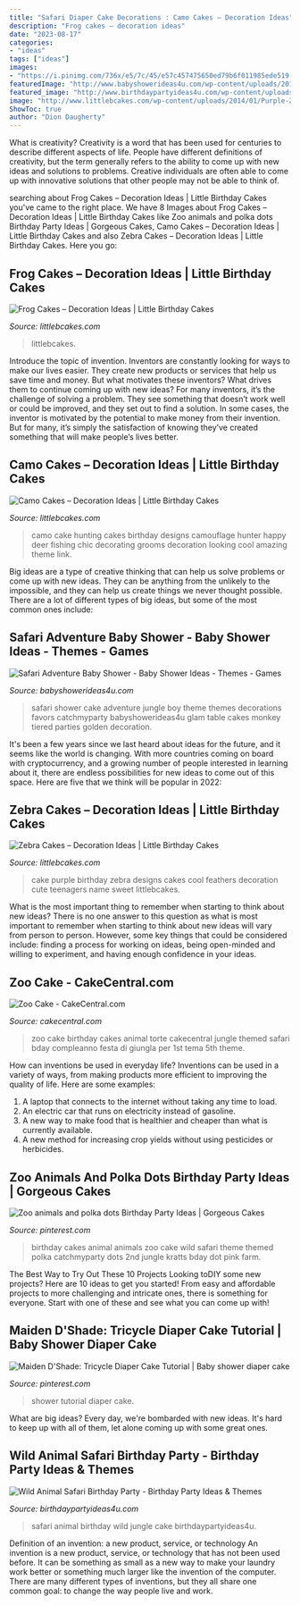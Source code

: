```yaml
---
title: "Safari Diaper Cake Decorations : Camo Cakes – Decoration Ideas"
description: "Frog cakes – decoration ideas"
date: "2023-08-17"
categories:
- "ideas"
tags: ["ideas"]
images:
- "https://i.pinimg.com/736x/e5/7c/45/e57c457475650ed79b6f011985ede519--diaper-cakes-tutorial-cake-tutorial.jpg"
featuredImage: "http://www.babyshowerideas4u.com/wp-content/uploads/2017/04/Safari-Adventure-Baby-Shower-Tiered-Cake-600x563.jpg"
featured_image: "http://www.birthdaypartyideas4u.com/wp-content/uploads/2017/02/Wild-Animal-Safari-Birthday-Party-Cake-600x900.jpg"
image: "http://www.littlebcakes.com/wp-content/uploads/2014/01/Purple-Zebra-Cake.jpg"
ShowToc: true
author: "Dion Daugherty"
---
```



What is creativity?
Creativity is a word that has been used for centuries to describe different aspects of life. People have different definitions of creativity, but the term generally refers to the ability to come up with new ideas and solutions to problems. Creative individuals are often able to come up with innovative solutions that other people may not be able to think of.

	

		
searching about Frog Cakes – Decoration Ideas | Little Birthday Cakes you've came to the right place. We have 8 Images about Frog Cakes – Decoration Ideas | Little Birthday Cakes like Zoo animals and polka dots Birthday Party Ideas | Gorgeous Cakes, Camo Cakes – Decoration Ideas | Little Birthday Cakes and also Zebra Cakes – Decoration Ideas | Little Birthday Cakes. Here you go:
		
    
## Frog Cakes – Decoration Ideas | Little Birthday Cakes

<img loading=lazy src="https://www.littlebcakes.com/wp-content/uploads/2014/01/Frog-Cake.jpg" onerror="this.onerror=null;this.src='https://tse4.mm.bing.net/th?id=OIP.BdMfWyj1LH4Pk9g_eY3XQAHaEK&amp;pid=15.1';" alt="Frog Cakes – Decoration Ideas | Little Birthday Cakes">

_Source: littlebcakes.com_

>littlebcakes. 

	

Introduce the topic of invention.
Inventors are constantly looking for ways to make our lives easier. They create new products or services that help us save time and money. But what motivates these inventors? What drives them to continue coming up with new ideas?
For many inventors, it’s the challenge of solving a problem. They see something that doesn’t work well or could be improved, and they set out to find a solution. In some cases, the inventor is motivated by the potential to make money from their invention. But for many, it’s simply the satisfaction of knowing they’ve created something that will make people’s lives better.

    
## Camo Cakes – Decoration Ideas | Little Birthday Cakes

<img loading=lazy src="http://www.littlebcakes.com/wp-content/uploads/2014/01/Camo-Cake-Designs.jpg" onerror="this.onerror=null;this.src='https://tse4.mm.bing.net/th?id=OIP.fpg9I751XtOLILTkUsRltgHaFj&amp;pid=15.1';" alt="Camo Cakes – Decoration Ideas | Little Birthday Cakes">

_Source: littlebcakes.com_

>camo cake hunting cakes birthday designs camouflage hunter happy deer fishing chic decorating grooms decoration looking cool amazing theme link. 

	

Big ideas are a type of creative thinking that can help us solve problems or come up with new ideas. They can be anything from the unlikely to the impossible, and they can help us create things we never thought possible. There are a lot of different types of big ideas, but some of the most common ones include: 

    
## Safari Adventure Baby Shower - Baby Shower Ideas - Themes - Games

<img loading=lazy src="http://www.babyshowerideas4u.com/wp-content/uploads/2017/04/Safari-Adventure-Baby-Shower-Tiered-Cake-600x563.jpg" onerror="this.onerror=null;this.src='https://tse2.mm.bing.net/th?id=OIP.9t5gvSjr1xKSkxvI17szzgHaG8&amp;pid=15.1';" alt="Safari Adventure Baby Shower - Baby Shower Ideas - Themes - Games">

_Source: babyshowerideas4u.com_

>safari shower cake adventure jungle boy theme themes decorations favors catchmyparty babyshowerideas4u glam table cakes monkey tiered parties golden decoration. 

	

It's been a few years since we last heard about ideas for the future, and it seems like the world is changing. With more countries coming on board with cryptocurrency, and a growing number of people interested in learning about it, there are endless possibilities for new ideas to come out of this space. Here are five that we think will be popular in 2022: 

    
## Zebra Cakes – Decoration Ideas | Little Birthday Cakes

<img loading=lazy src="http://www.littlebcakes.com/wp-content/uploads/2014/01/Purple-Zebra-Cake.jpg" onerror="this.onerror=null;this.src='https://tse3.mm.bing.net/th?id=OIP.9FLF1sxO89gi3PtxKDdR4wHaLJ&amp;pid=15.1';" alt="Zebra Cakes – Decoration Ideas | Little Birthday Cakes">

_Source: littlebcakes.com_

>cake purple birthday zebra designs cakes cool feathers decoration cute teenagers name sweet littlebcakes. 

	

What is the most important thing to remember when starting to think about new ideas?
There is no one answer to this question as what is most important to remember when starting to think about new ideas will vary from person to person. However, some key things that could be considered include: finding a process for working on ideas, being open-minded and willing to experiment, and having enough confidence in your ideas.

    
## Zoo Cake - CakeCentral.com

<img loading=lazy src="https://cdn001.cakecentral.com/gallery/2015/03/900_776493cr67_zoo-cake.jpg" onerror="this.onerror=null;this.src='https://tse1.mm.bing.net/th?id=OIP.PSGSD9CFJ2eUP4eacRzKcwHaJ4&amp;pid=15.1';" alt="Zoo Cake - CakeCentral.com">

_Source: cakecentral.com_

>zoo cake birthday cakes animal torte cakecentral jungle themed safari bday compleanno festa di giungla per 1st tema 5th theme. 

	

How can inventions be used in everyday life?
Inventions can be used in a variety of ways, from making products more efficient to improving the quality of life. Here are some examples: 
1. A laptop that connects to the internet without taking any time to load. 
2. An electric car that runs on electricity instead of gasoline. 
3. A new way to make food that is healthier and cheaper than what is currently available. 
4. A new method for increasing crop yields without using pesticides or herbicides.

    
## Zoo Animals And Polka Dots Birthday Party Ideas | Gorgeous Cakes

<img loading=lazy src="https://i.pinimg.com/736x/aa/dc/0e/aadc0e934affabd578f205ade71e4095--zoo-animal-cakes-animal-birthday-cakes.jpg?b=t" onerror="this.onerror=null;this.src='https://tse1.mm.bing.net/th?id=OIP.uIKOk2ZCdsg59Em2GK3v8QHaJ3&amp;pid=15.1';" alt="Zoo animals and polka dots Birthday Party Ideas | Gorgeous Cakes">

_Source: pinterest.com_

>birthday cakes animal animals zoo cake wild safari theme themed polka catchmyparty dots 2nd jungle kratts bday dot pink farm. 

	

The Best Way to Try Out These 10 Projects
Looking toDIY some new projects? Here are 10 ideas to get you started! From easy and affordable projects to more challenging and intricate ones, there is something for everyone. Start with one of these and see what you can come up with!

    
## Maiden D&#039;Shade: Tricycle Diaper Cake Tutorial | Baby Shower Diaper Cake

<img loading=lazy src="https://i.pinimg.com/736x/e5/7c/45/e57c457475650ed79b6f011985ede519--diaper-cakes-tutorial-cake-tutorial.jpg" onerror="this.onerror=null;this.src='https://tse3.mm.bing.net/th?id=OIP.syBF3tpTAMA_VnWn62PYsQHaK3&amp;pid=15.1';" alt="Maiden D&#039;Shade: Tricycle Diaper Cake Tutorial | Baby shower diaper cake">

_Source: pinterest.com_

>shower tutorial diaper cake. 

	

What are big ideas?
Every day, we're bombarded with new ideas. It's hard to keep up with all of them, let alone coming up with some great ones.

    
## Wild Animal Safari Birthday Party - Birthday Party Ideas &amp; Themes

<img loading=lazy src="http://www.birthdaypartyideas4u.com/wp-content/uploads/2017/02/Wild-Animal-Safari-Birthday-Party-Cake-600x900.jpg" onerror="this.onerror=null;this.src='https://tse3.mm.bing.net/th?id=OIP.H5M1bjP7OwwnzKgM9AzQkQHaLH&amp;pid=15.1';" alt="Wild Animal Safari Birthday Party - Birthday Party Ideas &amp; Themes">

_Source: birthdaypartyideas4u.com_

>safari animal birthday wild jungle cake birthdaypartyideas4u. 

	

Definition of an invention: a new product, service, or technology
An invention is a new product, service, or technology that has not been used before. It can be something as small as a new way to make your laundry work better or something much larger like the invention of the computer. There are many different types of inventions, but they all share one common goal: to change the way people live and work.

